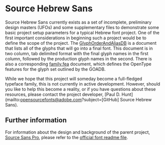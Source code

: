 # Source Hebrew Sans

Source Hebrew Sans currently exists as a set of incomplete, preliminary design masters (UFOs) and some supplementary files to demonstrate some basic project setup parameters for a typical Hebrew font project. One of the first important considerations in beginning such a project would be to define the scope of the project. The [GlyphOrderAndAliasDB](https://github.com/adobe-fonts/source-Hebrew-sans/blob/master/GlyphOrderAndAliasDB) is a document that lists all of the glyphs that will go into a final font. This document is in two column, tab delimited format with the final glyph names in the first column, followed by the production glyph names in the second. There is also a corresponding [family.fea](https://github.com/adobe-fonts/source-Hebrew-sans/blob/master/family.fea) document, which defines the OpenType features for the glyph set outlined by the GOADB.

While we hope that this project will someday become a full-fledged typeface family, this is not currently in active development. However, should you like to help this become a reality, or if you have questions about these resources, please contact the project developer, [Paul D. Hunt](mailto:opensourcefonts@adobe.com?subject=[GitHub] Source Hebrew Sans).

## Further information

For information about the design and background of the parent project, [Source Sans Pro](https://github.com/adobe-fonts/source-sans-pro), please refer to the [official font readme file](https://rawgit.com/adobe-fonts/source-sans-pro/master/SourceSansProReadMe.html).
